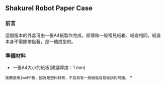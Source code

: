 ## Shakurel Robot Paper Case
### 前言
這個版本的外盒可由一張A4紙製作完成，原理和一般常見紙箱、紙盒相同，紙盒本身不需膠帶黏著，是一體成型的。
### 準備材料 
* 一張A4大小的紙板(建議厚度：1 mm)

```推薦使用1mmPP板，因為是塑料材質，不容易有一般紙張容易破損的問題。```
*

